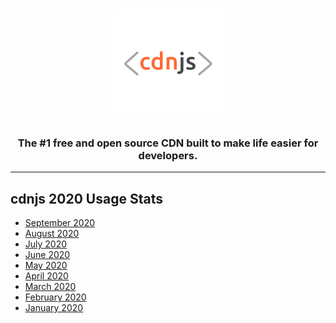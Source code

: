 <h1 align="center">
    <a href="https://cdnjs.com"><img src="https://raw.githubusercontent.com/cdnjs/brand/master/logo/standard/dark-512.png" width="175px" alt="< cdnjs >"></a>
</h1>
 
<h3 align="center">The #1 free and open source CDN built to make life easier for developers.</h3>

---

## cdnjs 2020 Usage Stats

* [September 2020](cdnjs_September_2020.md)
* [August 2020](cdnjs_August_2020.md)
* [July 2020](cdnjs_July_2020.md)
* [June 2020](cdnjs_June_2020.md)
* [May 2020](cdnjs_May_2020.md)
* [April 2020](cdnjs_April_2020.md)
* [March 2020](cdnjs_March_2020.md)
* [February 2020](cdnjs_February_2020.md)
* [January 2020](cdnjs_January_2020.md)
